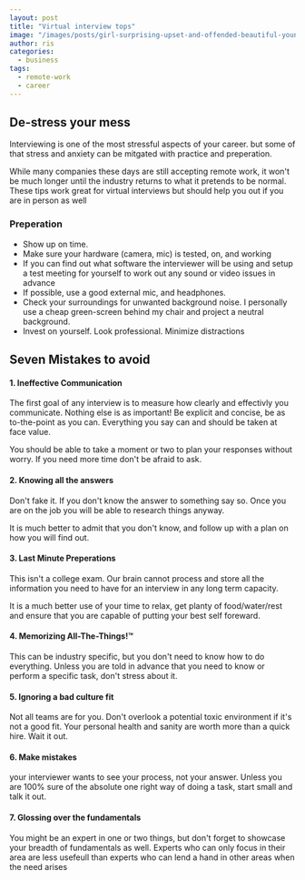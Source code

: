 ```yaml
---
layout: post
title: "Virtual interview tops"
image: "/images/posts/girl-surprising-upset-and-offended-beautiful-young-woman-working-at-laptop-in-workplace-at-home_t20_Bm1eWj"
author: ris
categories:
  - business
tags:
  - remote-work
  - career
---
```


## De-stress your mess

Interviewing is one of the most stressful aspects of your career. but some of that stress and anxiety can be mitgated with practice and preperation.

While many companies these days are still accepting remote work, it won't be much longer until the industry returns to what it pretends to be normal.  These tips work great for virtual interviews but should help you out if you are in person as well

### Preperation

* Show up on time.
* Make sure your hardware (camera, mic) is tested, on, and working
* If you can find out what software the interviewer will be using and setup a test meeting for yourself to work out any sound or video issues in advance
* If possible, use a good external mic, and headphones.
* Check your surroundings for unwanted background noise.  I personally use a cheap green-screen behind my chair and project a neutral background.
* Invest on yourself.  Look professional.  Minimize distractions


## Seven Mistakes to avoid

#### 1. Ineffective Communication

The first goal of any interview is to measure how clearly and effectivly you communicate.  Nothing else is as important!  Be explicit and concise,  be as to-the-point as you can.  Everything you say can and should be taken at face value.

You should be able to take a moment or two to plan your responses without worry.  If you need more time don't be afraid to ask.

#### 2. Knowing all the answers

Don't fake it.  If you don't know the answer to something say so.  Once you are on the job you will be able to research things anyway.

It is much better to admit that you don't know, and follow up with a plan on how you will find out.

#### 3. Last Minute Preperations

This isn't a college exam.  Our brain cannot process and store all the information you need to have for an interview in any long term capacity.  

It is a much better use of your time to relax, get planty of food/water/rest and ensure that you are capable of putting your best self foreward.

#### 4. Memorizing All-The-Things!™

This can be industry specific,  but you don't need to know how to do everything. Unless you are told in advance that you need to know or perform a specific task,  don't stress about it.

#### 5. Ignoring a bad culture fit

Not all teams are for you.  Don't overlook a potential toxic environment if it's not a good fit.  Your personal health and sanity are worth more than a quick hire.  Wait it out.  

#### 6. Make mistakes

your interviewer wants to see your process, not your answer. Unless you are 100% sure of the absolute one right way of doing a task, start small and talk it out.

#### 7. Glossing over the fundamentals

You might be an expert in one or two things,  but don't forget to showcase your breadth of fundamentals as well. Experts who can only focus in their area are less usefeull than experts who can lend a hand in other areas when the need arises